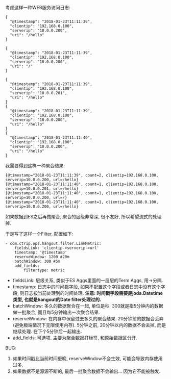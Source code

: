 考虑这样一种WEB服务访问日志:
```
{
  "@timestamp": "2018-01-23T11:11:39",
  "clientip": "192.168.0.100",
  "serverip": "10.0.0.200",
  "uri": "/hello"
}

{
  "@timestamp": "2018-01-23T11:11:39",
  "clientip": "192.168.0.100",
  "serverip": "10.0.0.200",
  "uri": "/"
}

{
  "@timestamp": "2018-01-23T11:11:39",
  "clientip": "192.168.0.100",
  "serverip": "10.0.0.201",
  "uri": "/hello"
}
{
  "@timestamp": "2018-01-23T11:11:39",
  "clientip": "192.168.0.100",
  "serverip": "10.0.0.200",
  "uri": "/hello"
}
{
  "@timestamp": "2018-01-23T11:11:40",
  "clientip": "192.168.0.100",
  "serverip": "10.0.0.200",
  "uri": "/hello"
}
```

我需要得到这样一种聚合结果:
```
{@timestamp="2018-01-23T11:11:39", count=2, clientip=192.168.0.100, serverip=10.0.0.200, url=/hello}
{@timestamp="2018-01-23T11:11:40", count=1, clientip=192.168.0.100, serverip=10.0.0.201, url=/hello}
{@timestamp="2018-01-23T11:11:40", count=1, clientip=192.168.0.100, serverip=10.0.0.200, url=/}
{@timestamp="2018-01-23T11:11:40", count=1, clientip=192.168.0.100, serverip=10.0.0.200, url=/hello}
```

如果数据到ES之后再做聚合, 聚合的层级非常深, 很不友好, 所以希望流式的处理掉.

于是写了这样一个Filter, 配置如下:

```
- com.ctrip.ops.hangout.filter.LinkMetric:
    fieldsLink: 'clientip->serverip->url'
    timestamp: '@timestamp'
    reserveWindow: 1200 #20m
    batchWindow: 300 #5m
    add_fields:
        filtertype: metric
```

- fieldsLink: 层级关系, 类似于ES Aggs里面的一层层的Term Aggs, 用->分隔.
- timestamp: 日志中的时间戳字段, 如果不配置这个字段或者日志中没有这个字段, 则日志按当前处理到的时间处理.  **注意: 时间戳字段需要是joda.Datetime 类型, 也就是hangout的Date filter处理过的.**
- batchWindow: 多久的数据聚合在一起, 单位是秒. 300就是指5分钟内的数据做一批聚合, 而且每5分钟输出一次聚合结果.
- reserveWindow: 在内存中保留过去多久的聚合结果. 20分钟前的数据会丢弃(避免极端情况下无限使用内存).  5分钟之前, 20分钟以内的数据不会丢掉, 而是继续处理. 在下个5分钟后一起输出.
- add_fields: 可选项. 主要为聚合数据打标签, 和原始数据区分开.

BUG: 
1. 如果时间戳比当前时间更晚, reserveWindow不会生效, 可能会导致内存使用过多.
2. 如果数据不是源源不断的, 最后一批聚合数据不会输出... 因为它不能被触发.

